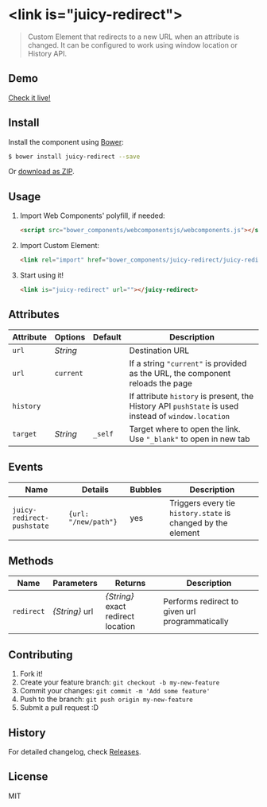 # &lt;link is="juicy-redirect"&gt;

> Custom Element that redirects to a new URL when an attribute is changed. It can be configured to work using window location or History API.

## Demo

[Check it live!](http://juicy.github.io/juicy-redirect)

## Install

Install the component using [Bower](http://bower.io/):

```sh
$ bower install juicy-redirect --save
```

Or [download as ZIP](https://github.com/juicy/juicy-redirect/archive/master.zip).

## Usage

1. Import Web Components' polyfill, if needed:

    ```html
    <script src="bower_components/webcomponentsjs/webcomponents.js"></script>
    ```

2. Import Custom Element:

    ```html
    <link rel="import" href="bower_components/juicy-redirect/juicy-redirect.html">
    ```

3. Start using it!

    ```html
    <link is="juicy-redirect" url=""></juicy-redirect>
    ```

## Attributes

Attribute      | Options            | Default  | Description
---            | ---                | ---      | ---
`url`          | *String*           |          | Destination URL
`url`          | `current`          |          | If a string `"current"` is provided as the URL, the component reloads the page
`history`      |                    |          | If attribute `history` is present, the History API `pushState` is used instead of `window.location`
`target`       | *String*           | `_self`  | Target where to open the link. Use `"_blank"` to open in new tab

## Events

Name                       | Details             | Bubbles  | Description
---                        | ---                 | ---      | ---
`juicy-redirect-pushstate` | `{url: "/new/path"}` |   yes    | Triggers every tie `history.state` is changed by the element

## Methods

Name       | Parameters     | Returns                            | Description
---        | ---            | ---                                | ---
`redirect` | _{String}_ url | _{String}_ exact redirect location | Performs redirect to given url programmatically

## Contributing

1. Fork it!
2. Create your feature branch: `git checkout -b my-new-feature`
3. Commit your changes: `git commit -m 'Add some feature'`
4. Push to the branch: `git push origin my-new-feature`
5. Submit a pull request :D

## History

For detailed changelog, check [Releases](https://github.com/juicy/redirect/releases).

## License

MIT
